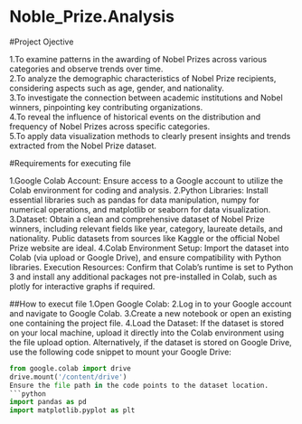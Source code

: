 # Noble_Prize.Analysis

#Project Ojective

1.To examine patterns in the awarding of Nobel Prizes across various categories and observe trends over time.  
2.To analyze the demographic characteristics of Nobel Prize recipients, considering aspects such as age, gender, and nationality.  
3.To investigate the connection between academic institutions and Nobel winners, pinpointing key contributing organizations.  
4.To reveal the influence of historical events on the distribution and frequency of Nobel Prizes across specific categories.  
5.To apply data visualization methods to clearly present insights and trends extracted from the Nobel Prize dataset.

#Requirements for executing file 

1.Google Colab Account: Ensure access to a Google account to utilize the Colab environment for coding and analysis.
2.Python Libraries: Install essential libraries such as pandas for data manipulation, numpy for numerical operations, and matplotlib or seaborn for data visualization.
3.Dataset: Obtain a clean and comprehensive dataset of Nobel Prize winners, including relevant fields like year, category, laureate details, and nationality. Public datasets from sources like Kaggle or the official Nobel Prize website are ideal.
4.Colab Environment Setup: Import the dataset into Colab (via upload or Google Drive), and ensure compatibility with Python libraries.
Execution Resources: Confirm that Colab’s runtime is set to Python 3 and install any additional packages not pre-installed in Colab, such as plotly for interactive graphs if required.


##How to execut file 
1.Open Google Colab:
2.Log in to your Google account and navigate to Google Colab.
3.Create a new notebook or open an existing one containing the project file.
4.Load the Dataset:
If the dataset is stored on your local machine, upload it directly into the Colab environment using the file upload option.
Alternatively, if the dataset is stored on Google Drive, use the following code snippet to mount your Google Drive:
```python
from google.colab import drive
drive.mount('/content/drive')
Ensure the file path in the code points to the dataset location.
```python
import pandas as pd
import matplotlib.pyplot as plt
